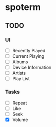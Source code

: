# spoterm

## TODO
### UI
- [ ] Recently Played
- [ ] Current Playing
- [ ] Albums
- [ ] Device Information
- [ ] Artists
- [ ] Play List
### Tasks
- [ ] Repeat
- [ ] Like
- [ ] Seek
- [x] Volume
